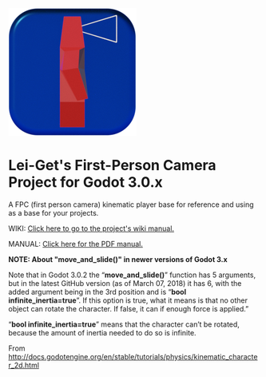 ![Project Logo](/icon.png)

# Lei-Get's First-Person Camera Project for Godot 3.0.x

A FPC (first person camera) kinematic player base for reference and using as a base for your projects.

WIKI: [Click here to go to the project's wiki manual.](https://github.com/leiget/Godot_FPC_Base/wiki)

MANUAL: [Click here for the PDF manual.](https://github.com/leiget/Godot_FPC_Base/blob/master/documents/manual.pdf)

**NOTE: About "move_and_slide()" in newer versions of Godot 3.x**

Note that in Godot 3.0.2 the “**move_and_slide()**” function has 5 arguments, but in the latest GitHub version (as of March 07, 2018) it has 6, with the added argument being in the 3rd position and is “**bool infinite_inertia=true**”. If this option is true, what it means is that no other object can rotate the character. If false, it can if enough force is applied.”

“**bool infinite_inertia=true**” means that the character can’t be rotated, because the amount of inertia needed to do so is infinite.

From http://docs.godotengine.org/en/stable/tutorials/physics/kinematic_character_2d.html
